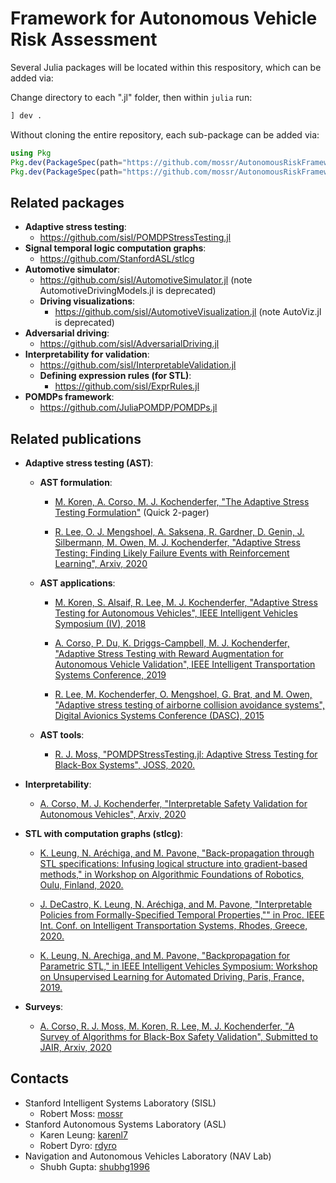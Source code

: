 # Framework for Autonomous Vehicle Risk Assessment

Several Julia packages will be located within this respository, which can be added via:

Change directory to each ".jl" folder, then within `julia` run:
```julia
] dev .
```

Without cloning the entire repository, each sub-package can be added via:
```julia
using Pkg
Pkg.dev(PackageSpec(path="https://github.com/mossr/AutonomousRiskFramework", subdir="RiskSimulator.jl"))
Pkg.dev(PackageSpec(path="https://github.com/mossr/AutonomousRiskFramework", subdir="STLComputationGraphs.jl"))
```


## Related packages
- **Adaptive stress testing**:
    - https://github.com/sisl/POMDPStressTesting.jl
- **Signal temporal logic computation graphs**:
    - https://github.com/StanfordASL/stlcg
- **Automotive simulator**:
    - https://github.com/sisl/AutomotiveSimulator.jl (note AutomotiveDrivingModels.jl is deprecated)
    - **Driving visualizations**:
        - https://github.com/sisl/AutomotiveVisualization.jl (note AutoViz.jl is deprecated)
- **Adversarial driving**:
    - https://github.com/sisl/AdversarialDriving.jl
- **Interpretability for validation**:
    - https://github.com/sisl/InterpretableValidation.jl
    - **Defining expression rules (for STL)**:
        - https://github.com/sisl/ExprRules.jl
- **POMDPs framework**:
    - https://github.com/JuliaPOMDP/POMDPs.jl

## Related publications
- **Adaptive stress testing (AST)**:
    - **AST formulation**:
        - [M. Koren, A. Corso, M. J. Kochenderfer, "The Adaptive Stress Testing Formulation"](https://arxiv.org/abs/2004.04293) (Quick 2-pager)

        - [R. Lee, O. J. Mengshoel, A. Saksena, R. Gardner, D. Genin, J. Silbermann, M. Owen, M. J. Kochenderfer, "Adaptive Stress Testing: Finding Likely Failure Events with Reinforcement Learning", Arxiv, 2020](https://arxiv.org/abs/1811.02188)

    - **AST applications**:
        - [M. Koren, S. Alsaif, R. Lee, M. J. Kochenderfer, "Adaptive Stress Testing for Autonomous Vehicles", IEEE Intelligent Vehicles Symposium (IV), 2018](https://ieeexplore.ieee.org/stamp/stamp.jsp?arnumber=8500400)

        - [A. Corso, P. Du, K. Driggs-Campbell, M. J. Kochenderfer, "Adaptive Stress Testing with Reward Augmentation for Autonomous Vehicle Validation", IEEE Intelligent Transportation Systems Conference, 2019](https://arxiv.org/abs/1908.01046)

        - [R. Lee, M. Kochenderfer, O. Mengshoel, G. Brat, and M. Owen, "Adaptive stress testing of airborne collision avoidance systems", Digital Avionics Systems Conference (DASC), 2015](https://ieeexplore.ieee.org/document/7311613)
    - **AST tools**:
        - [R. J. Moss, "POMDPStressTesting.jl: Adaptive Stress Testing for Black-Box Systems", JOSS, 2020.](https://github.com/sisl/POMDPStressTesting.jl/blob/master/joss/paper.pdf)

- **Interpretability**:
    - [A. Corso, M. J. Kochenderfer, "Interpretable Safety Validation for Autonomous Vehicles", Arxiv, 2020](https://arxiv.org/abs/2004.06805)

- **STL with computation graphs (stlcg)**:
    - [K. Leung, N. Aréchiga, and M. Pavone, "Back-propagation through STL specifications: Infusing logical structure into gradient-based methods," in Workshop on Algorithmic Foundations of Robotics, Oulu, Finland, 2020.](https://arxiv.org/abs/2008.00097)

    - [J. DeCastro, K. Leung, N. Aréchiga, and M. Pavone, "Interpretable Policies from Formally-Specified Temporal Properties,"" in Proc. IEEE Int. Conf. on Intelligent Transportation Systems, Rhodes, Greece, 2020.](http://asl.stanford.edu/wp-content/papercite-data/pdf/DeCastro.Leung.ea.ITSC20.pdf)

    - [K. Leung, N. Arechiga, and M. Pavone, "Backpropagation for Parametric STL," in IEEE Intelligent Vehicles Symposium: Workshop on Unsupervised Learning for Automated Driving, Paris, France, 2019.](http://asl.stanford.edu/wp-content/papercite-data/pdf/Leung.Arechiga.ea.ULAD19.pdf)

- **Surveys**:
    - [A. Corso, R. J. Moss, M. Koren, R. Lee, M. J. Kochenderfer, "A Survey of Algorithms for Black-Box Safety Validation", Submitted to JAIR, Arxiv, 2020](https://arxiv.org/abs/2005.02979)

## Contacts
- Stanford Intelligent Systems Laboratory (SISL)
    - Robert Moss: [mossr](https://github.com/mossr)
- Stanford Autonomous Systems Laboratory (ASL)
    - Karen Leung: [karenl7](https://github.com/karenl7)
    - Robert Dyro: [rdyro](https://github.com/rdyro)
- Navigation and Autonomous Vehicles Laboratory (NAV Lab)
    - Shubh Gupta: [shubhg1996](https://github.com/shubhg1996)